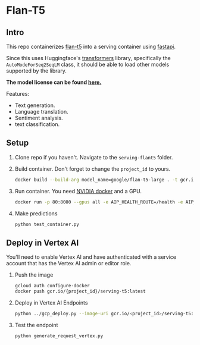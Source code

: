 # Flan-T5

## Intro

This repo containerizes [flan-t5](https://huggingface.co/google/flan-t5-large) into a serving container using [fastapi](https://fastapi.tiangolo.com/). 

Since this uses Huggingface's [transformers](https://github.com/huggingface/transformers) library, specifically the `AutoModeForSeq2SeqLM` class, it should be able to load other models supported by the library.

**The model license can be found [here.](https://github.com/google-research/t5x)**

Features:
- Text generation.
- Language translation.
- Sentiment analysis.
- text classification.

## Setup

1. Clone repo if you haven't. Navigate to the `serving-flant5` folder.
1. Build container. Don't forget to change the `project_id` to yours.

    ```bash
    docker build --build-arg model_name=google/flan-t5-large . -t gcr.io/{project_id}/serving-t5:latest
    ```

1. Run container. You need [NVIDIA docker](https://github.com/NVIDIA/nvidia-docker) and a GPU.

    ```bash
    docker run -p 80:8080 --gpus all -e AIP_HEALTH_ROUTE=/health -e AIP_HTTP_PORT=8080 -e AIP_PREDICT_ROUTE=/predict gcr.io/{project_id}/serving-t5:latest -d
    ```

1. Make predictions

    ```bash
    python test_container.py
    ```

## Deploy in Vertex AI

You'll need to enable Vertex AI and have authenticated with a service account that has the Vertex AI admin or editor role.

1. Push the image

    ```bash
    gcloud auth configure-docker
    docker push gcr.io/{project_id}/serving-t5:latest
    ```

1. Deploy in Vertex AI Endpoints

    ```bash
    python ../gcp_deploy.py --image-uri gcr.io/<project_id>/serving-t5:latest --machine-type n1-standard-8 --model-name flant5 --endpoint-name flant5-endpoint --endpoint-deployed-name flant5-deployed-name

1. Test the endpoint

    ```bash
    python generate_request_vertex.py
    ```